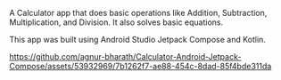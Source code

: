 A Calculator app that does basic operations like Addition, Subtraction, Multiplication, and Division. It also solves basic equations.

This app was built using Android Studio Jetpack Compose and Kotlin.

https://github.com/agnur-bharath/Calculator-Android-Jetpack-Compose/assets/53932969/7b1262f7-ae88-454c-8dad-85f4bde311da

